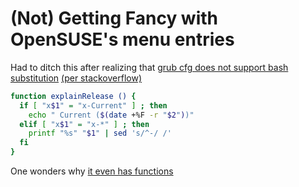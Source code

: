 # (Not) Getting Fancy with OpenSUSE's menu entries

Had to ditch this after realizing that [grub cfg does not support bash substitution](https://savannah.gnu.org/bugs/?38893) [(per stackoverflow)](https://unix.stackexchange.com/questions/84140/how-to-set-a-variable-equal-to-the-output-from-a-command-in-grub2)

```sh
function explainRelease () {
  if [ "x$1" = "x-Current" ] ; then
    echo " Current ($(date +%F -r "$2"))"
  elif [ "x$1" = "x-*" ] ; then
    printf "%s" "$1" | sed 's/^-/ /'
  fi
}
```

One wonders why [it even has functions](https://www.gnu.org/software/grub/manual/grub/html_node/Shell_002dlike-scripting.html)
